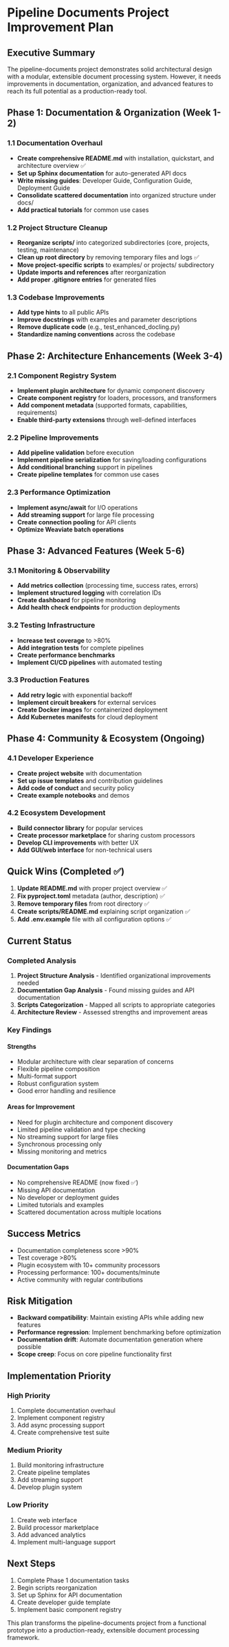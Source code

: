 # Pipeline Documents Project Improvement Plan

## Executive Summary
The pipeline-documents project demonstrates solid architectural design with a modular, extensible document processing system. However, it needs improvements in documentation, organization, and advanced features to reach its full potential as a production-ready tool.

## Phase 1: Documentation & Organization (Week 1-2)

### 1.1 Documentation Overhaul
- **Create comprehensive README.md** with installation, quickstart, and architecture overview ✅
- **Set up Sphinx documentation** for auto-generated API docs
- **Write missing guides**: Developer Guide, Configuration Guide, Deployment Guide
- **Consolidate scattered documentation** into organized structure under docs/
- **Add practical tutorials** for common use cases

### 1.2 Project Structure Cleanup
- **Reorganize scripts/** into categorized subdirectories (core, projects, testing, maintenance)
- **Clean up root directory** by removing temporary files and logs ✅
- **Move project-specific scripts** to examples/ or projects/ subdirectory
- **Update imports and references** after reorganization
- **Add proper .gitignore entries** for generated files

### 1.3 Codebase Improvements
- **Add type hints** to all public APIs
- **Improve docstrings** with examples and parameter descriptions
- **Remove duplicate code** (e.g., test_enhanced_docling.py)
- **Standardize naming conventions** across the codebase

## Phase 2: Architecture Enhancements (Week 3-4)

### 2.1 Component Registry System
- **Implement plugin architecture** for dynamic component discovery
- **Create component registry** for loaders, processors, and transformers
- **Add component metadata** (supported formats, capabilities, requirements)
- **Enable third-party extensions** through well-defined interfaces

### 2.2 Pipeline Improvements
- **Add pipeline validation** before execution
- **Implement pipeline serialization** for saving/loading configurations
- **Add conditional branching** support in pipelines
- **Create pipeline templates** for common use cases

### 2.3 Performance Optimization
- **Implement async/await** for I/O operations
- **Add streaming support** for large file processing
- **Create connection pooling** for API clients
- **Optimize Weaviate batch operations**

## Phase 3: Advanced Features (Week 5-6)

### 3.1 Monitoring & Observability
- **Add metrics collection** (processing time, success rates, errors)
- **Implement structured logging** with correlation IDs
- **Create dashboard** for pipeline monitoring
- **Add health check endpoints** for production deployments

### 3.2 Testing Infrastructure
- **Increase test coverage** to >80%
- **Add integration tests** for complete pipelines
- **Create performance benchmarks**
- **Implement CI/CD pipelines** with automated testing

### 3.3 Production Features
- **Add retry logic** with exponential backoff
- **Implement circuit breakers** for external services
- **Create Docker images** for containerized deployment
- **Add Kubernetes manifests** for cloud deployment

## Phase 4: Community & Ecosystem (Ongoing)

### 4.1 Developer Experience
- **Create project website** with documentation
- **Set up issue templates** and contribution guidelines
- **Add code of conduct** and security policy
- **Create example notebooks** and demos

### 4.2 Ecosystem Development
- **Build connector library** for popular services
- **Create processor marketplace** for sharing custom processors
- **Develop CLI improvements** with better UX
- **Add GUI/web interface** for non-technical users

## Quick Wins (Completed ✅)

1. **Update README.md** with proper project overview ✅
2. **Fix pyproject.toml** metadata (author, description) ✅
3. **Remove temporary files** from root directory ✅
4. **Create scripts/README.md** explaining script organization ✅
5. **Add .env.example** file with all configuration options ✅

## Current Status

### Completed Analysis
1. **Project Structure Analysis** - Identified organizational improvements needed
2. **Documentation Gap Analysis** - Found missing guides and API documentation
3. **Scripts Categorization** - Mapped all scripts to appropriate categories
4. **Architecture Review** - Assessed strengths and improvement areas

### Key Findings

#### Strengths
- Modular architecture with clear separation of concerns
- Flexible pipeline composition
- Multi-format support
- Robust configuration system
- Good error handling and resilience

#### Areas for Improvement
- Need for plugin architecture and component discovery
- Limited pipeline validation and type checking
- No streaming support for large files
- Synchronous processing only
- Missing monitoring and metrics

#### Documentation Gaps
- No comprehensive README (now fixed ✅)
- Missing API documentation
- No developer or deployment guides
- Limited tutorials and examples
- Scattered documentation across multiple locations

## Success Metrics

- Documentation completeness score >90%
- Test coverage >80%
- Plugin ecosystem with 10+ community processors
- Processing performance: 100+ documents/minute
- Active community with regular contributions

## Risk Mitigation

- **Backward compatibility**: Maintain existing APIs while adding new features
- **Performance regression**: Implement benchmarking before optimization
- **Documentation drift**: Automate documentation generation where possible
- **Scope creep**: Focus on core pipeline functionality first

## Implementation Priority

### High Priority
1. Complete documentation overhaul
2. Implement component registry
3. Add async processing support
4. Create comprehensive test suite

### Medium Priority
1. Build monitoring infrastructure
2. Create pipeline templates
3. Add streaming support
4. Develop plugin system

### Low Priority
1. Create web interface
2. Build processor marketplace
3. Add advanced analytics
4. Implement multi-language support

## Next Steps

1. Complete Phase 1 documentation tasks
2. Begin scripts reorganization
3. Set up Sphinx for API documentation
4. Create developer guide template
5. Implement basic component registry

This plan transforms the pipeline-documents project from a functional prototype into a production-ready, extensible document processing framework.